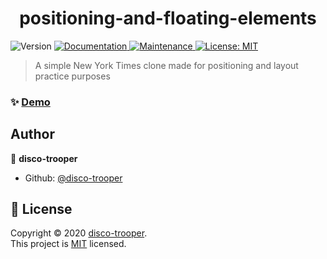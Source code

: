 <h1 align="center">positioning-and-floating-elements</h1>
<p>
  <img alt="Version" src="https://img.shields.io/badge/version-1.0.0-blue.svg?cacheSeconds=2592000" />
  <a href="https://github.com/disco-trooper/positioning-and-floating-elements#readme" target="_blank">
    <img alt="Documentation" src="https://img.shields.io/badge/documentation-yes-brightgreen.svg" />
  </a>
  <a href="https://github.com/disco-trooper/positioning-and-floating-elements/graphs/commit-activity" target="_blank">
    <img alt="Maintenance" src="https://img.shields.io/badge/Maintained%3F-yes-green.svg" />
  </a>
  <a href="https://github.com/disco-trooper/positioning-and-floating-elements/blob/master/LICENSE" target="_blank">
    <img alt="License: MIT" src="https://img.shields.io/github/license/disco-trooper/positioning-and-floating-elements" />
  </a>
</p>

> A simple New York Times clone made for positioning and layout practice purposes

### ✨ [Demo](https://disco-trooper.github.io/positioning-and-floating-elements/)

## Author

👤 **disco-trooper**

- Github: [@disco-trooper](https://github.com/disco-trooper)

## 📝 License

Copyright © 2020 [disco-trooper](https://github.com/disco-trooper).<br />
This project is [MIT](https://github.com/disco-trooper/positioning-and-floating-elements/blob/master/LICENSE) licensed.
